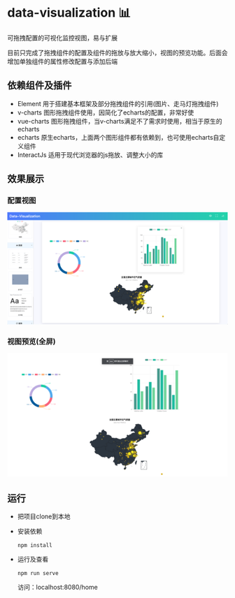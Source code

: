 # data-visualization :bar_chart:

可拖拽配置的可视化监控视图，易与扩展 

目前只完成了拖拽组件的配置及组件的拖放与放大缩小，视图的预览功能。后面会增加单独组件的属性修改配置与添加后端

## 依赖组件及插件

- Element 用于搭建基本框架及部分拖拽组件的引用(图片、走马灯拖拽组件)
- v-charts 图形拖拽组件使用，因简化了echarts的配置，非常好使
- vue-charts 图形拖拽组件，当v-charts满足不了需求时使用，相当于原生的echarts
- echarts 原生echarts，上面两个图形组件都有依赖到，也可使用echarts自定义组件
- InteractJs 适用于现代浏览器的js拖放、调整大小的库



## 效果展示

### 配置视图

![image-20190707172317655](./md-img/image-20190707172317655.png)



### 视图预览(全屏)

![image-20190707172348251](./md-img/image-20190707172348251.png)





## 运行

- 把项目clone到本地

- 安装依赖

  ```
  npm install
  ```

- 运行及查看

  ```
  npm run serve
  ```

  访问：localhost:8080/home



